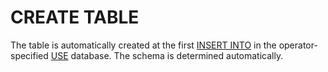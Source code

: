 # CREATE TABLE


The table is automatically created at the first [INSERT INTO](insert_into.md) in the operator-specified [USE](../use.md) database. The schema is determined automatically.

